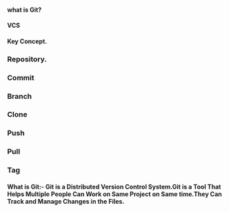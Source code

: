 #### what is Git?
#### VCS
#### Key Concept.
 ### Repository.
 ### Commit
 ### Branch
 ### Clone
 ### Push 
 ### Pull
 ### Tag

 #### What is Git:- **Git is a Distributed Version Control System.Git is a Tool That Helps Multiple People Can Work on Same Project on Same time.They Can Track and Manage Changes in the Files.**
 

